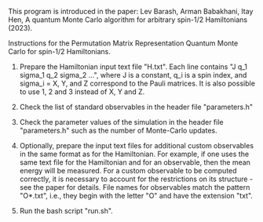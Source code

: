 This program is introduced in the paper: Lev Barash, Arman Babakhani, Itay Hen, A quantum Monte Carlo algorithm for arbitrary spin-1/2 Hamiltonians (2023).

Instructions for the Permutation Matrix Representation Quantum Monte Carlo for spin-1/2 Hamiltonians.

1. Prepare the Hamiltonian input text file "H.txt".
   Each line contains "J q_1 sigma_1 q_2 sigma_2 ...", where J is a constant, q_i is a spin index, and sigma_i = X, Y, and Z correspond to the Pauli matrices. It is also possible to use 1, 2 and 3 instead of X, Y and Z.

2. Check the list of standard observables in the header file "parameters.h"

3. Check the parameter values of the simulation in the header file "parameters.h" such as the number of Monte-Carlo updates.

4. Optionally, prepare the input text files for additional custom observables in the same format as for the Hamiltonian.
   For example, if one uses the same text file for the Hamiltonian and for an observable, then the mean energy will be measured.
   For a custom observable to be computed correctly, it is necessary to account for the restrictions on its structure - see the paper for details.
   File names for observables match the pattern "O*.txt", i.e., they begin with the letter "O" and have the extension "txt".

5. Run the bash script "run.sh".
